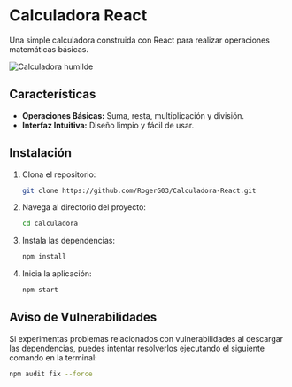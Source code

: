 # Calculadora React

Una simple calculadora construida con React para realizar operaciones matemáticas básicas.

![Calculadora humilde](https://github.com/RogerG03/Calculadora-React/assets/126338113/7cd3716c-e331-462b-a046-bb7f0dde6131)


## Características

- **Operaciones Básicas:** Suma, resta, multiplicación y división.
- **Interfaz Intuitiva:** Diseño limpio y fácil de usar.

## Instalación

1. Clona el repositorio:

    ```bash
    git clone https://github.com/RogerG03/Calculadora-React.git
    ```

2. Navega al directorio del proyecto:

    ```bash
    cd calculadora
    ```

3. Instala las dependencias:

    ```bash
    npm install
    ```

4. Inicia la aplicación:

    ```bash
    npm start
    ```

## Aviso de Vulnerabilidades

Si experimentas problemas relacionados con vulnerabilidades al descargar las dependencias, puedes intentar resolverlos ejecutando el siguiente comando en la terminal:

```bash
npm audit fix --force
```

